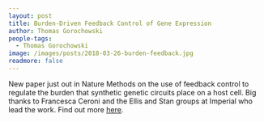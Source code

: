 ```yaml
---
layout: post
title: Burden-Driven Feedback Control of Gene Expression
author: Thomas Gorochowski
people-tags: 
  - Thomas Gorochowski
image: /images/posts/2018-03-26-burden-feedback.jpg
readmore: false
---
```

New paper just out in Nature Methods on the use of feedback control to regulate the burden that synthetic genetic circuits place on a host cell. Big thanks to Francesca Ceroni and the Ellis and Stan groups at Imperial who lead the work. Find out more [here](https://www.nature.com/articles/nmeth.4635).
